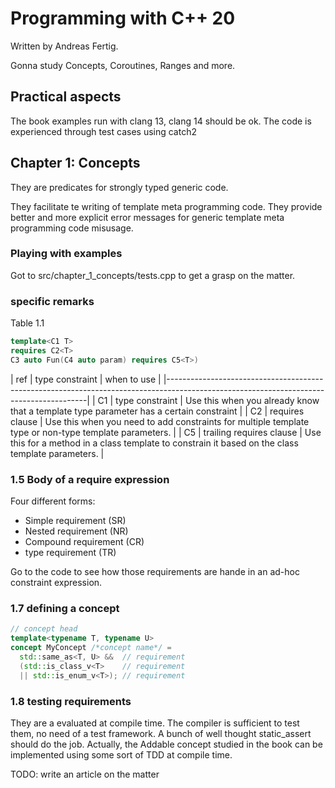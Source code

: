 # Programming with C++ 20

Written by Andreas Fertig.

Gonna study Concepts, Coroutines, Ranges and more.

## Practical aspects

The book examples run with clang 13, clang 14 should be ok.
The code is experienced through test cases using catch2

## Chapter 1: Concepts

They are predicates for strongly typed generic code.

They facilitate te writing of template meta programming code.
They provide better and more explicit error messages for generic template meta programming code misusage.

### Playing with examples

Got to src/chapter_1_concepts/tests.cpp to get a grasp on the matter.

### specific remarks

Table 1.1

```cpp
template<C1 T>
requires C2<T>
C3 auto Fun(C4 auto param) requires C5<T>)
```

| ref | type constraint          | when to use                                                                                           |
|----------------------------------------------------------------------------------------------------------------------------------------|
| C1  | type constraint          | Use this when you already know that a template type parameter has a certain constraint                |
| C2  | requires clause          | Use this when you need to add constraints for multiple template type or non-type template parameters. |
| C5  | trailing requires clause | Use this for a method in a class template to constrain it based on the class template parameters.     |

### 1.5 Body of a require expression

Four different forms:

- Simple requirement   (SR)
- Nested requirement   (NR)
- Compound requirement (CR)
- type requirement     (TR)

Go to the code to see how those requirements are hande in an ad-hoc constraint expression.

### 1.7 defining a concept

```cpp
// concept head
template<typename T, typename U>
concept MyConcept /*concept name*/ =
  std::same_as<T, U> &&  // requirement
  (std::is_class_v<T>    // requirement
  || std::is_enum_v<T>); // requirement
```

### 1.8 testing requirements

They are a evaluated at compile time. The compiler is sufficient to test them, no need of a test framework.
A bunch of well thought static_assert should do the job.
Actually, the Addable concept studied in the book can be implemented using some sort of TDD at compile time.

TODO: write an article on the matter
